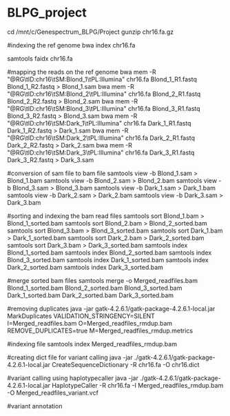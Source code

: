 # BLPG_project
cd /mnt/c/Genespectrum_BLPG/Project
gunzip chr16.fa.gz

#indexing the ref genome
bwa index chr16.fa

samtools faidx chr16.fa

#mapping the reads on the ref genome
bwa mem -R "@RG\tID:chr16\tSM:Blond_1\tPL:Illumina" chr16.fa Blond_1_R1.fastq Blond_1_R2.fastq > Blond_1.sam
bwa mem -R "@RG\tID:chr16\tSM:Blond_2\tPL:Illumina" chr16.fa Blond_2_R1.fastq Blond_2_R2.fastq > Blond_2.sam
bwa mem -R "@RG\tID:chr16\tSM:Blond_3\tPL:Illumina" chr16.fa Blond_3_R1.fastq Blond_3_R2.fastq > Blond_3.sam
bwa mem -R "@RG\tID:chr16\tSM:Dark_1\tPL:Illumina" chr16.fa Dark_1_R1.fastq Dark_1_R2.fastq > Dark_1.sam
bwa mem -R "@RG\tID:chr16\tSM:Dark_2\tPL:Illumina" chr16.fa Dark_2_R1.fastq Dark_2_R2.fastq > Dark_2.sam
bwa mem -R "@RG\tID:chr16\tSM:Dark_3\tPL:Illumina" chr16.fa Dark_3_R1.fastq Dark_3_R2.fastq > Dark_3.sam

#conversion of sam file to bam file
samtools view -b Blond_1.sam > Blond_1.bam
samtools view -b Blond_2.sam > Blond_2.bam
samtools view -b Blond_3.sam > Blond_3.bam
samtools view -b Dark_1.sam > Dark_1.bam
samtools view -b Dark_2.sam > Dark_2.bam
samtools view -b Dark_3.sam > Dark_3.bam

#sorting and indexing the bam read files
samtools sort Blond_1.bam > Blond_1_sorted.bam
samtools sort Blond_2.bam > Blond_2_sorted.bam
samtools sort Blond_3.bam > Blond_3_sorted.bam
samtools sort Dark_1.bam > Dark_1_sorted.bam
samtools sort Dark_2.bam > Dark_2_sorted.bam
samtools sort Dark_3.bam > Dark_3_sorted.bam
samtools index Blond_1_sorted.bam
samtools index Blond_2_sorted.bam
samtools index Blond_3_sorted.bam
samtools index Dark_1_sorted.bam
samtools index Dark_2_sorted.bam
samtools index Dark_3_sorted.bam

#merge sorted bam files
samtools merge -o Merged_readfiles.bam Blond_1_sorted.bam Blond_2_sorted.bam Blond_3_sorted.bam Dark_1_sorted.bam Dark_2_sorted.bam Dark_3_sorted.bam

#removing duplicates
java -jar gatk-4.2.6.1/gatk-package-4.2.6.1-local.jar MarkDuplicates VALIDATION_STRINGENCY=SILENT I=Merged_readfiles.bam O=Merged_readfiles_rmdup.bam REMOVE_DUPLICATES=true M=Merged_readfiles_rmdup.metrics

#indexing file
samtools index Merged_readfiles_rmdup.bam

#creating dict file for variant calling
java -jar ./gatk-4.2.6.1/gatk-package-4.2.6.1-local.jar CreateSequenceDictionary -R chr16.fa -O chr16.dict

#variant calling using haplotypecaller
java -jar ./gatk-4.2.6.1/gatk-package-4.2.6.1-local.jar HaplotypeCaller -R chr16.fa -I Merged_readfiles_rmdup.bam -O Merged_readfiles_variant.vcf

#variant annotation







